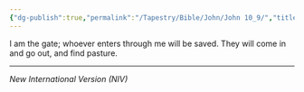 ```yaml
---
{"dg-publish":true,"permalink":"/Tapestry/Bible/John/John 10_9/","title":"John 10:9","hide":true,"tags":["bible-verse","bible-verse"],"dgHomeLink":true,"dgShowLocalGraph":true,"dgEnableSearch":true}
---
```



I am the gate; whoever enters through me will be saved. They will come in and go out, and find pasture.

---
*New International Version (NIV)*